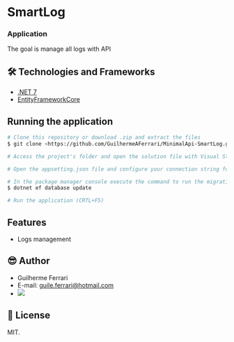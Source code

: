 # SmartLog

### Application

The goal is manage all logs with API

## 🛠 Technologies and Frameworks
- [.NET 7](https://dotnet.microsoft.com/en-us/download/dotnet/7.0)
- [EntityFrameworkCore](https://www.entityframeworktutorial.net/efcore/entity-framework-core.aspx)

## Running the application
```bash
# Clone this repository or download .zip and extract the files
$ git clone <https://github.com/GuilhermeAFerrari/MinimalApi-SmartLog.git>

# Access the project's folder and open the solution file with Visual Studio or Visual Studio Code

# Open the appsetting.json file and configure your connection string for the database adding or editing the values in the "ConnectionStrings" key

# In the package manager console execute the command to run the migrations
$ dotnet ef database update

# Run the application (CRTL+F5)
```

## Features
- Logs management

## 😎 Author
- Guilherme Ferrari
- E-mail: guile.ferrari@hotmail.com
- [<img src="https://img.shields.io/badge/linkedin-%230077B5.svg?&style=for-the-badge&logo=linkedin&logoColor=white" />](https://www.linkedin.com/in/guilherme-antonio-ferrari/)

## 📝 License
MIT.